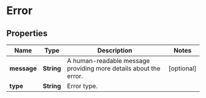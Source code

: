 
# Error

## Properties
Name | Type | Description | Notes
------------ | ------------- | ------------- | -------------
**message** | **String** | A human-readable message providing more details about the error. |  [optional]
**type** | **String** | Error type. | 




